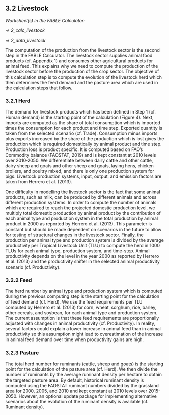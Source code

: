## 3.2 Livestock

_Worksheet(s) in the FABLE Calculator:_

_⇒ 2_calc_livestock_

_⇒ 2_data_livestock_

The computation of the production from the livestock sector is the second step in the FABLE Calculator. The livestock sector supplies animal food products (cf. Appendix 1) and consumes other agricultural products for animal feed. This explains why we need to compute the production of the livestock sector before the production of the crop sector. The objective of this calculation step is to compute the evolution of the livestock herd which then determines the feed demand and the pasture area which are used in the calculation steps that follow.

### 3.2.1 Herd

The demand for livestock products which has been defined in Step 1 (cf. Human demand) is the starting point of the calculation (Figure 4). Next, imports are computed as the share of total consumption which is imported times the consumption for each product and time step. Exported quantity is taken from the selected scenario (cf. Trade). Consumption minus imports plus exports increased by the share of the production which is lost gives the production which is required domestically by animal product and time step. Production loss is product specific. It is computed based on FAO’s Commodity balance (FAOSTAT, 2019) and is kept constant at 2010 levels over 2010-2050. We differentiate between dairy cattle and other cattle, dairy sheep and goats and other sheep and goats, laying hens, chicken broilers, and poultry mixed, and there is only one production system for pigs. Livestock production systems, input, output, and emission factors are taken from Herrero et al. (2013).

One difficulty in modelling the livestock sector is the fact that some animal products, such as milk, can be produced by different animals and across different production systems. In order to compute the number of animals which are required to reach the projected domestic production level, we multiply total domestic production by animal product by the contribution of each animal type and production system in the total production by animal product in 2000 as reported by Herrero et al. (2013). This parameter is constant but should be made dependent on scenarios in the future to allow for testing of structural changes in the livestock sector. Finally, the production per animal type and production system is divided by the average productivity per Tropical Livestock Unit (TLU) to compute the herd in 1000 TLUs for each animal type, production system, and time-step. Animal productivity depends on the level in the year 2000 as reported by Herrero et al. (2013) and the productivity shifter in the selected animal productivity scenario (cf. Productivity).

### 3.2.2 Feed

The herd number by animal type and production system which is computed during the previous computing step is the starting point for the calculation of feed demand (cf. Herd). We use the feed requirements per TLU computed by Herrero et al. (2013) for corn, wheat, sorghum, rice, barley, other cereals, and soybean, for each animal type and production system. The current assumption is that these feed requirements are proportionally adjusted with changes in animal productivity (cf. Productivity). In reality, several factors could explain a lower increase in animal feed than in animal productivity so this assumption might lead to overestimation of the increase in animal feed demand over time when productivity gains are high.

### 3.2.3 Pasture

The total herd number for ruminants (cattle, sheep and goats) is the starting point for the calculation of the pasture area (cf. Herd). We then divide the number of ruminants by the average ruminant density per hectare to obtain the targeted pasture area. By default, historical ruminant density is computed using the FAOSTAT ruminant numbers divided by the grassland area for 2000, 2005, and 2010 and kept constant at 2010 levels over 2015-2050. However, an optional update package for implementing alternative scenarios about the evolution of the ruminant density is available (cf. Ruminant density).

